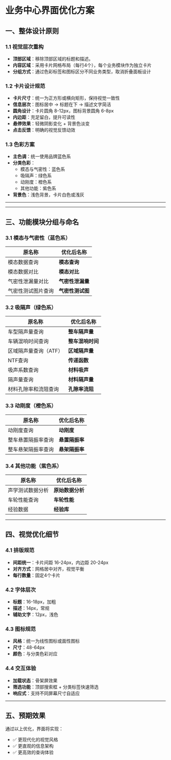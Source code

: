# 业务中心界面优化方案

## 一、整体设计原则

### 1.1 视觉层次重构
- **顶部区域**：移除顶部区域的标题和描述。
- **内容区域**：采用卡片网格布局（每行4个），每个业务模块作为独立卡片
- **分组方式**：通过色彩标签和图标区分不同业务类型，取消折叠面板设计

### 1.2 卡片设计规范
- **卡片尺寸**：统一为正方形或横向矩形，保持视觉一致性
- **信息层次**：图标居中 → 标题在下 → 描述文字简洁
- **圆角设计**：卡片圆角 8-12px，图标背景圆角 6-8px
- **内边距**：充足留白，提升可读性
- **悬停效果**：轻微阴影变化 + 背景色淡变
- **点击反馈**：明确的视觉反馈动效

### 1.3 色彩方案
- **主色调**：统一使用品牌蓝色系
- **分类色彩**：
  - 模态与气密性：蓝色系
  - 吸隔声：绿色系
  - 动刚度：橙色系
  - 其他功能：紫色系
- **背景色**：浅色背景，卡片白色或浅灰

---


---

## 三、功能模块分组与命名

### 3.1 模态与气密性（蓝色系）
| 原名称 | 优化后名称 |
|--------|-----------|
| 模态数据查询 | **模态查询** |
| 模态数据对比 | **模态对比** |
| 气密性泄漏量对比 | **气密性泄漏量** |
| 气密性测试图片查询 | **气密性测试图** |

### 3.2 吸隔声（绿色系）
| 原名称 | 优化后名称 |
|--------|-----------|
| 车型隔声量查询 | **整车隔声量** |
| 车辆混响时间查询 | **整车混响时间** |
| 区域隔声量查询（ATF） | **区域隔声量** |
| NTF查询 | **传递函数** |
| 吸声系数查询 | **材料吸声** |
| 隔声量查询 | **材料隔声量** |
| 材料孔隙率和流阻查询 | **孔隙率流阻** |

### 3.3 动刚度（橙色系）
| 原名称 | 优化后名称 |
|--------|-----------|
| 动刚度查询 | **动刚度** |
| 整车悬置隔振率查询 | **悬置隔振率** |
| 整车悬架隔振率查询 | **悬架隔振率** |

### 3.4 其他功能（紫色系）
| 原名称 | 优化后名称 |
|--------|-----------|
| 声学测试数据分析 | **原始数据分析** |
| 车轮性能查询 | **车轮性能** |
| 经验数据 | **经验库** |

---

## 四、视觉优化细节

### 4.1 排版规范
- **间距统一**：卡片间距 16-24px，内边距 20-24px
- **对齐方式**：网格居中对齐，视觉平衡
- **每行数量**：固定4个卡片

### 4.2 字体层次
- **标题**：16-18px，加粗
- **描述**：14px，常规
- **辅助文字**：12px，浅色

### 4.3 图标规范
- **风格**：统一为线性图标或面性图标
- **尺寸**：48-64px
- **颜色**：与分类色彩对应

### 4.4 交互体验
- **加载状态**：骨架屏效果
- **筛选功能**：顶部搜索框 + 分类标签快速筛选
- **响应式**：支持不同屏幕尺寸自适应

---

## 五、预期效果

通过以上优化，界面将实现：
- ✅ 更现代化的视觉风格
- ✅ 更直观的信息架构
- ✅ 更高效的查询体验
